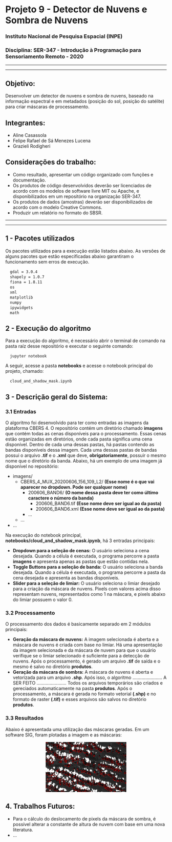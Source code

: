 # Projeto 9 - Detector de Nuvens e Sombra de Nuvens

### Instituto Nacional de Pesquisa Espacial (INPE)
### Disciplina: SER-347 - Introdução à Programação para Sensoriamento Remoto - 2020

_______________________________
_______________________________

## Objetivo:
Desenvolver um detector de nuvens e sombra de nuvens, baseado na informação espectral e em metadados (posição do sol, posição do satélite) para criar máscaras de processamento.

## Integrantes:
- Aline Casassola
- Felipe Rafael de Sá Menezes Lucena
- Grazieli Rodigheri

## Considerações do trabalho:
- Como resultado, apresentar um código organizado com funções e documentação.
- Os produtos de código desenvolvidos deverão ser licenciados de acordo com os modelos de software livre MIT ou Apache, e disponibilizados em um repositório na organização SER-347.
- Os produtos de dados (amostras) deverão ser disponibilizados de acordo com o modelo Creative Commons.
- Produzir um relatório no formato do SBSR.

_______________________________
_______________________________


## 1 - Pacotes utilizados
   Os pacotes utilizados para a execução estão listados abaixo. As versões de alguns pacotes que estão especificadas abaixo garantiram o funcionamento sem erros de execução.

      gdal = 3.0.4
      shapely = 1.0.7
      fiona = 1.8.11
      os
      xml
      matplotlib
      numpy
      ipywidgets
      math

## 2 - Execução do algoritmo
   Para a execução do algoritmo, é necessário abrir o terminal de comando na pasta raíz desse repositório e executar o seguinte comando:
      
      jupyter notebook

   A seguir, acesse a pasta **notebooks** e acesse o notebook principal do projeto, chamado:

      cloud_and_shadow_mask.ipynb

## 3 - Descrição geral do Sistema:
   ### 3.1 Entradas
   O algoritmo foi desenvolvido para ter como entradas as imagens da plataforma CBERS 4. O repositório contém um diretório chamado **imagens** que contém todas as cenas disponíveis para o processamento. Essas cenas estão organizadas em diretórios, onde cada pasta significa uma cena disponível. Dentro de cada uma dessas pastas, há pastas contendo as bandas disponíveis dessa imagem. Cada uma dessas pastas de bandas possui o arquivo **.tif** e o **.xml** que deve, **obrigatoriamente**, possuir o mesmo nome que o diretório da banda. Abaixo, há um exemplo de uma imagem já disponível no repositório:
   - imagens/
      - CBERS_4_MUX_20200606_156_109_L2/ **(Esse nome é o que vai aparecer no dropdown. Pode ser qualquer nome)**
         - 200606_BAND6/ **(O nome dessa pasta deve ter como último caractere o número da banda)**
            - 200606_BAND6.tif **(Esse nome deve ser igual ao da pasta)**
            - 200606_BAND6.xml **(Esse nome deve ser igual ao da pasta)**
         - ...
      - ...
   - ...
      
   Na execução do notebook principal,  **notebooks/cloud_and_shadow_mask.ipynb**, há 3 entradas principais:
   - **Dropdown para a seleção de cenas:** O usuário seleciona a cena desejada. Quando a célula é executada, o programa percorre a pasta **imagens** e apresenta apenas as pastas que estão contidas nela.
   - **Toggle Buttons para a seleção de banda:** O usuário seleciona a banda desejada. Quando a célula é executada, o programa percorre a pasta da cena desejada e apresenta as bandas disponíveis.
   - **Slider para a seleção de limiar:** O usuário seleciona o limiar desejado para a criação da máscara de nuvens. Pixels com valores acima disso representam nuvens, representados como 1 na máscara, e pixels abaixo do limiar possuem o valor 0.

   ### 3.2 Processamento
   O processamento dos dados é basicamente separado em 2 módulos principais:
   - **Geração da máscara de nuvens:** A imagem selecionada é aberta e a máscara de nuvens é criada com base no limiar. Há uma apresentação da imagem selecionada e da máscara de nuvem para que o usuário verifique se o limiar selecionado é suficiente para a detecção de nuvens. Após o processamento, é gerado um arquivo **.tif** de saída e o mesmo é salvo no diretório **produtos**.
   - **Geração da máscara de sombra:** A máscara de nuvens é aberta e vetorizada para um arquivo **.shp**. Após isso, o algoritmo ....................... A SER FEITO ....................... Todos os arquivos temporários são criados e gereciados automaticamente na pasta **produtos**. Após o processamento, a máscara é gerada no formato vetorial **(.shp)** e no formato de raster **(.tif)** e esses arquivos são salvos no diretório **produtos**.
      
   ### 3.3 Resultados
   Abaixo é apresentada uma utilização das máscaras geradas. Em um software SIG, foram plotadas a imagem e as máscaras:

<div align="center">
   <img src="apresentacao/resultado_img.jpg" alt="diagrama" width="50%" height="20%"/></center>
</div>
   
## 4. Trabalhos Futuros:
   - Para o cálculo do deslocamento de pixels da máscara de sombra, é possível alterar a constante de altura de nuvem com base em uma nova literatura.
   - ...